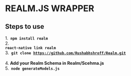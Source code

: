 # REALM.JS WRAPPER

## Steps to use

1.<b><code> npm install realm </code></b><br/>
2.<b><code> react-native link realm </code></b><br/>
3.<b><code> git clone https://github.com/Rushabhshroff/Realm.git </code></b><br/>
4.<b> Add your Realm Schema in Realm/Scehma.js</b><br/>
5.<b><code> node generateModels.js</code></b><br/>
